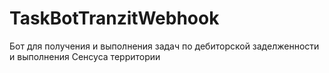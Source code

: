 # TaskBotTranzitWebhook
Бот для получения и выполнения задач по дебиторской заделженности и выполнения Сенсуса территории